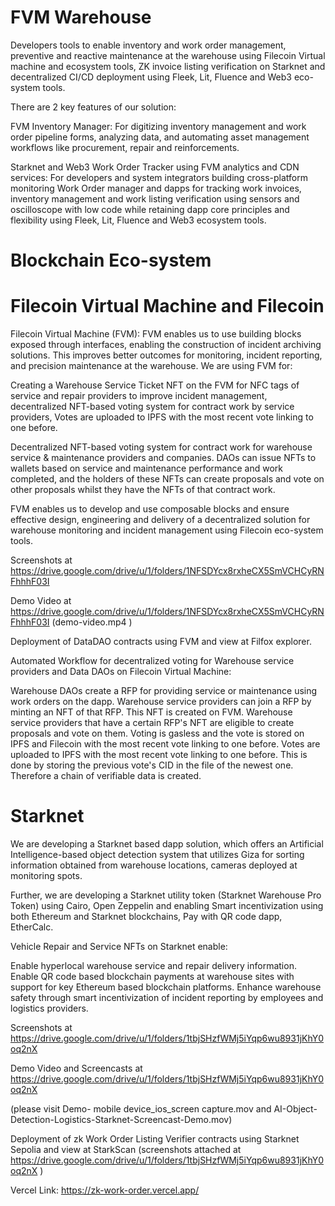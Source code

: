 # FVM Warehouse

Developers tools to enable inventory and work order management,  preventive and reactive maintenance at the warehouse using Filecoin Virtual machine and ecosystem tools, ZK invoice listing verification on Starknet and decentralized CI/CD deployment using Fleek, Lit, Fluence and Web3 eco-system tools.

There are 2 key features of our solution:

FVM  Inventory Manager: For digitizing inventory management and work order pipeline forms, analyzing data, and automating asset management workflows like procurement, repair and reinforcements.

Starknet and Web3 Work Order Tracker using FVM analytics and CDN services: For developers and system integrators building cross-platform monitoring Work Order manager and dapps for tracking work invoices, inventory management and work listing verification using sensors and oscilloscope with low code while retaining dapp core principles and flexibility using Fleek, Lit, Fluence and Web3 ecosystem tools.

# Blockchain Eco-system

# Filecoin Virtual Machine and Filecoin

Filecoin Virtual Machine (FVM): FVM enables us to use building blocks exposed through interfaces, enabling the construction of incident archiving solutions. This improves better outcomes for monitoring, incident reporting, and precision maintenance at the warehouse. We are using FVM for:

Creating a Warehouse Service Ticket NFT on the FVM for NFC tags of service and repair providers to improve incident management, decentralized NFT-based voting system for contract work by service providers, Votes are uploaded to IPFS with the most recent vote linking to one before.

Decentralized NFT-based voting system for contract work for warehouse service & maintenance providers and companies. DAOs can issue NFTs to wallets based on service and maintenance performance and work completed, and the holders of these NFTs can create proposals and vote on other proposals whilst they have the NFTs of that contract work.

FVM enables us to develop and use composable blocks and ensure effective design, engineering and delivery of a decentralized solution for warehouse monitoring and incident management using Filecoin eco-system tools.

Screenshots at https://drive.google.com/drive/u/1/folders/1NFSDYcx8rxheCX5SmVCHCyRNFhhhF03I

Demo Video at https://drive.google.com/drive/u/1/folders/1NFSDYcx8rxheCX5SmVCHCyRNFhhhF03I (demo-video.mp4 )

Deployment of DataDAO contracts using FVM and view at Filfox explorer.  

Automated Workflow for decentralized voting for Warehouse service providers and Data  DAOs on Filecoin Virtual Machine:

Warehouse DAOs create a RFP for providing service or maintenance using work orders on the dapp.
Warehouse service providers can join a RFP by minting an NFT of that RFP. This NFT is created on FVM.
Warehouse service providers that have a certain RFP's NFT are eligible to create proposals and vote on them.
Voting is gasless and the vote is stored on IPFS and Filecoin with the most recent vote linking to one before.
Votes are uploaded to IPFS with the most recent vote linking to one before. This is done by storing the previous vote's CID in the file of the newest one. Therefore a chain of verifiable data is created. 


# Starknet

We are developing a Starknet based dapp solution, which offers an Artificial Intelligence-based object detection system that utilizes Giza for sorting information obtained from warehouse locations, cameras deployed at monitoring spots.

Further, we are developing a Starknet utility token (Starknet Warehouse Pro Token) using Cairo, Open Zeppelin and enabling Smart incentivization using both Ethereum and Starknet blockchains, Pay with QR code dapp, EtherCalc.

Vehicle Repair and Service NFTs on Starknet enable:

Enable hyperlocal warehouse service and repair delivery information.
Enable QR code based blockchain payments at warehouse sites with support for key Ethereum based blockchain platforms.
Enhance warehouse safety through smart incentivization of incident reporting by employees and logistics providers.

Screenshots at https://drive.google.com/drive/u/1/folders/1tbjSHzfWMj5iYqp6wu8931jKhY0oq2nX

Demo Video and Screencasts at https://drive.google.com/drive/u/1/folders/1tbjSHzfWMj5iYqp6wu8931jKhY0oq2nX

(please visit Demo- mobile device_ios_screen capture.mov and AI-Object-Detection-Logistics-Starknet-Screencast-Demo.mov)

Deployment of zk Work Order Listing Verifier contracts using Starknet Sepolia and view at StarkScan (screenshots attached at  https://drive.google.com/drive/u/1/folders/1tbjSHzfWMj5iYqp6wu8931jKhY0oq2nX )

Vercel Link: https://zk-work-order.vercel.app/
